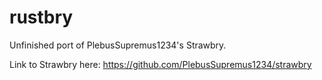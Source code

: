 # rustbry
Unfinished port of PlebusSupremus1234's Strawbry.

Link to Strawbry here: https://github.com/PlebusSupremus1234/strawbry
